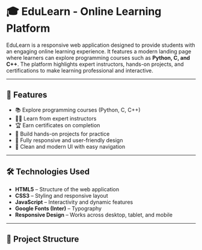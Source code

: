 # 🎓 EduLearn - Online Learning Platform

EduLearn is a responsive web application designed to provide students with an engaging online learning experience. It features a modern landing page where learners can explore programming courses such as **Python, C, and C++**. The platform highlights expert instructors, hands-on projects, and certifications to make learning professional and interactive.

---

## 🚀 Features
- 📚 Explore programming courses (Python, C, C++)
- 👨‍🏫 Learn from expert instructors
- 🏆 Earn certificates on completion
- 🚀 Build hands-on projects for practice
- 📱 Fully responsive and user-friendly design
- 🎨 Clean and modern UI with easy navigation

---

## 🛠️ Technologies Used
- **HTML5** – Structure of the web application  
- **CSS3** – Styling and responsive layout  
- **JavaScript** – Interactivity and dynamic features  
- **Google Fonts (Inter)** – Typography  
- **Responsive Design** – Works across desktop, tablet, and mobile  

---

## 📂 Project Structure
